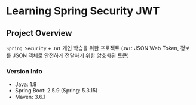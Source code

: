 # Learning Spring Security JWT

## Project Overview

`Spring Security` + `JWT` 개인 학습을 위한 프로젝트 (`JWT`: JSON Web Token, 정보를 JSON 객체로 안전하게 전달하기 위한 암호화된 토큰)

### Version Info

- Java: 1.8
- Spring Boot: 2.5.9 (Spring: 5.3.15)
- Maven: 3.6.1
